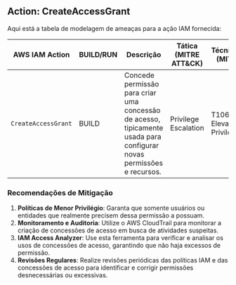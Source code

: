 
## Action: CreateAccessGrant
Aqui está a tabela de modelagem de ameaças para a ação IAM fornecida:

| **AWS IAM Action**    | **BUILD/RUN** | **Descrição**                                                                 | **Tática (MITRE ATT&CK)** | **Técnica/Subtécnica (MITRE ATT&CK)** | **Risco** | **Classificação**    | **Justificativa da Classificação**                                                                                                          | **Recomendações de Segurança**                                                                                                                                   |
|-----------------------|---------------|-------------------------------------------------------------------------------|---------------------------|----------------------------------------|-----------|----------------------|--------------------------------------------------------------------------------------------------------------------------------------------|-------------------------------------------------------------------------------------------------------------------------------------------------------------------|
| `CreateAccessGrant`   | BUILD         | Concede permissão para criar uma concessão de acesso, tipicamente usada para configurar novas permissões e recursos. | Privilege Escalation      | T1068 - Exploit Elevation of Privilege | **Crítico** | **Requer Controle**  | A ação pode ser usada maliciosamente para escalar privilégios, criando acessos que não deveriam ser permitidos. | Implementar políticas de menor privilégio, monitorar e auditar concessões de acesso criadas, utilizar AWS IAM Access Analyzer e registar logs com AWS CloudTrail. |

### **Recomendações de Mitigação**
1. **Políticas de Menor Privilégio**: Garanta que somente usuários ou entidades que realmente precisem dessa permissão a possuam.
2. **Monitoramento e Auditoria**: Utilize o AWS CloudTrail para monitorar a criação de concessões de acesso em busca de atividades suspeitas.
3. **IAM Access Analyzer**: Use esta ferramenta para verificar e analisar os usos de concessões de acesso, garantindo que não haja excessos de permissão.
4. **Revisões Regulares**: Realize revisões periódicas das políticas IAM e das concessões de acesso para identificar e corrigir permissões desnecessárias ou excessivas.

